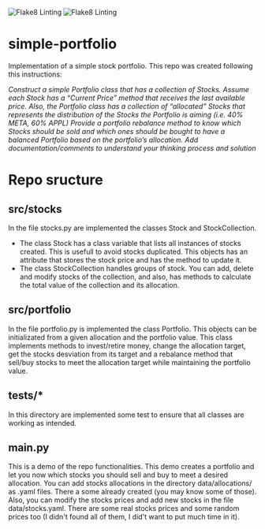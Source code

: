 ![Flake8 Linting](https://github.com/EstebanMJO/simpe-portfolio/actions/workflows/lint.yml/badge.svg) ![Flake8 Linting](https://github.com/EstebanMJO/simpe-portfolio/actions/workflows/pytest.yml/badge.svg)

# simple-portfolio
Implementation of a simple stock portfolio. This repo was created following this instructions:

*Construct a simple Portfolio class that has a collection of Stocks. Assume each Stock has a “Current Price” method that receives the last available price. Also, the Portfolio class has a collection of “allocated” Stocks that represents the distribution of the Stocks the Portfolio is aiming (i.e. 40% META, 60% APPL)
Provide a portfolio rebalance method to know which Stocks should be sold and which ones should be bought to have a balanced Portfolio based on the portfolio’s allocation.
Add documentation/comments to understand your thinking process and solution*

# Repo sructure
## src/stocks
In the file stocks.py are implemented the classes Stock and StockCollection.
- The class Stock has a class variable that lists all instances of stocks created. This is usefull to avoid stocks duplicated. This objects has an attribute that stores the stock price and has the method to update it.
- The class StockCollection handles groups of stock. You can add, delete and modify stocks of the collection, and also, has methods to calculate the total value of the collection and its allocation.

## src/portfolio
In the file portfolio.py is implemented the class Portfolio. This objects can be initializated from a given allocation and the portfolio value. This class implements methods to invest/retire money, change the allocation target, get the stocks desviation from its target and a rebalance method that sell/buy stocks to meet the allocation target while maintaining the portfolio value.

## tests/*
In this directory are implemented some test to ensure that all classes are working as intended.

## main.py
This is a demo of the repo functionalities. This demo creates a portfolio and let you now which stocks you should sell and buy to meet a desired allocation.
You can add stocks allocations in the directory data/allocations/ as .yaml files. There a some already created (you may know some of those).
Also, you can modify the stocks prices and add new stocks in the file data/stocks.yaml. There are some real stocks prices and some random prices too (I didn't found all of them, I did't want to put much time in it).

